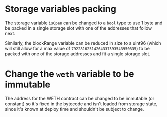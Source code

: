 # Storage variables packing

The storage variable `isOpen` can be changed to a `bool` type to use 1 byte and be packed in a single storage slot with one of the addresses that follow next.

Similarly, the blockRange variable can be reduced in size to a uint96 (which will still allow for a max value of `79228162514264337593543950335`) to be packed with one of the storage addresses and fit a single storage slot.

# Change the `weth` variable to be immutable

The address for the WETH contract can be changed to be immutable (or constant) so it's fixed in the bytecode and isn't loaded from storage state, since it's known at deploy time and shouldn't be subject to change. 
